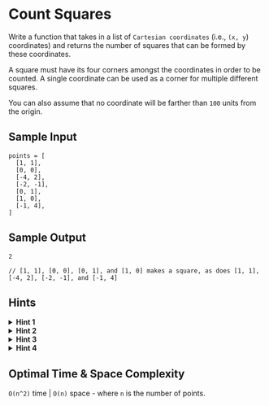 # Count Squares

Write a function that takes in a list of `Cartesian coordinates` (i.e., `(x, y`) coordinates) and returns the number of squares that can be formed by these coordinates.

A square must have its four corners amongst the coordinates in order to be counted. A single coordinate can be used as a corner for multiple different squares.

You can also assume that no coordinate will be farther than `100` units from the origin.

## Sample Input

```plaintext
points = [
  [1, 1],
  [0, 0],
  [-4, 2],
  [-2, -1],
  [0, 1],
  [1, 0],
  [-1, 4],
]
```

## Sample Output

```plaintext
2

// [1, 1], [0, 0], [0, 1], and [1, 0] makes a square, as does [1, 1], [-4, 2], [-2, -1], and [-1, 4]
```

## Hints

<details>
<summary><b>Hint 1</b></summary>

Given any two points, there are exactly three pairs of points that would make a square.

</details>

<details>
<summary><b>Hint 2</b></summary>

If two points are assumed to be diagonally across from each other in a square, there is only one pair of points that would complete the square.

</details>

<details>
<summary><b>Hint 3</b></summary>

All four points of a square will always be equidistant from the midpoint.

</details>

<details>
<summary><b>Hint 4</b></summary>

The slopes of the two diagonals of a square are always negative reciprocals of each other.

</details>

## Optimal Time & Space Complexity

`O(n^2)` time | `O(n)` space - where `n` is the number of points.
